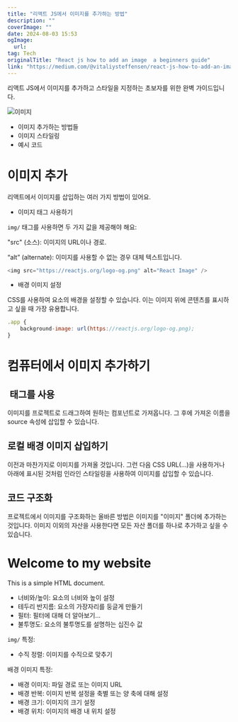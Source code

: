 ```yaml
---
title: "리액트 JS에서 이미지를 추가하는 방법"
description: ""
coverImage: ""
date: 2024-08-03 15:53
ogImage: 
  url: 
tag: Tech
originalTitle: "React js how to add an image  a beginners guide"
link: "https://medium.com/@vitaliysteffensen/react-js-how-to-add-an-image-a-beginners-guide-66334f1d18be"
---
```




리액트 JS에서 이미지를 추가하고 스타일을 지정하는 초보자를 위한 완벽 가이드입니다.

![이미지](/assets/img/Reactjshowtoaddanimageabeginnersguide_0.png)

- 이미지 추가하는 방법들
- 이미지 스타일링
- 예시 코드

# 이미지 추가

<div class="content-ad"></div>

리액트에서 이미지를 삽입하는 여러 가지 방법이 있어요.

- 이미지 태그 사용하기

`img/` 태그를 사용하면 두 가지 값을 제공해야 해요:

"src" (소스): 이미지의 URL이나 경로.

<div class="content-ad"></div>

“alt” (alternate): 이미지를 사용할 수 없는 경우 대체 텍스트입니다.

```js
<img src="https://reactjs.org/logo-og.png" alt="React Image" />
```

- 배경 이미지 설정

CSS를 사용하여 요소의 배경을 설정할 수 있습니다. 이는 이미지 위에 콘텐츠를 표시하고 싶을 때 가장 유용합니다.

<div class="content-ad"></div>

```js
.app {
    background-image: url(https://reactjs.org/logo-og.png);
}
```

# 컴퓨터에서 이미지 추가하기

## <img/> 태그를 사용

이미지를 프로젝트로 드래그하여 원하는 컴포넌트로 가져옵니다. 그 후에 가져온 이름을 source 속성에 삽입할 수 있습니다.

<div class="content-ad"></div>

## 로컬 배경 이미지 삽입하기

이전과 마찬가지로 이미지를 가져올 것입니다. 그런 다음 CSS URL(…)을 사용하거나 아래에 표시된 것처럼 인라인 스타일링을 사용하여 이미지를 삽입할 수 있습니다.

## 코드 구조화

프로젝트에서 이미지를 구조화하는 올바른 방법은 이미지를 "이미지" 폴더에 추가하는 것입니다. 이미지 이외의 자산을 사용한다면 모든 자산 폴더를 하나로 추가하고 싶을 수 있습니다.

<div class="content-ad"></div>

<!DOCTYPE html>
<html>
<head>
  <title>Hello World</title>
</head>
<body>

<div>
  <h1>Welcome to my website</h1>
  <p>This is a simple HTML document.</p>
</div>

</body>
</html>

<div class="content-ad"></div>

- 너비와/높이: 요소의 너비와 높이 설정
- 테두리 반지름: 요소의 가장자리를 둥글게 만들기
- 필터: 필터에 대해 더 알아보기...
- 불투명도: 요소의 불투명도를 설명하는 십진수 값

`img/` 특정:

- 수직 정렬: 이미지를 수직으로 맞추기

배경 이미지 특정:

<div class="content-ad"></div>

- 배경 이미지: 파일 경로 또는 이미지 URL
- 배경 반복: 이미지 반복 설정을 축별 또는 양 축에 대해 설정
- 배경 크기: 이미지의 크기 설정
- 배경 위치: 이미지의 배경 내 위치 설정
